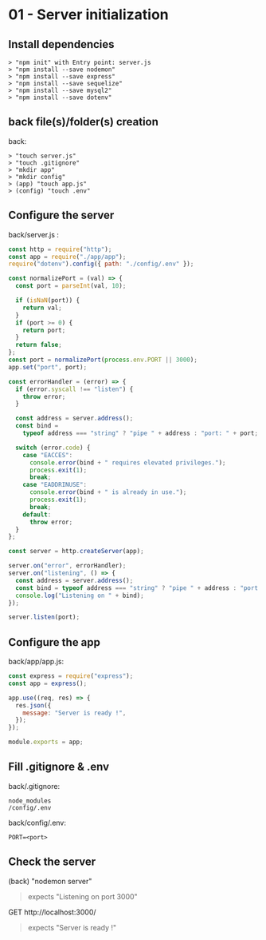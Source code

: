 # 01 - Server initialization

## Install dependencies

    > "npm init" with Entry point: server.js
    > "npm install --save nodemon"
    > "npm install --save express"
    > "npm install --save sequelize"
    > "npm install --save mysql2"
    > "npm install --save dotenv"

## back file(s)/folder(s) creation

back:

    > "touch server.js"
    > "touch .gitignore"
    > "mkdir app"
    > "mkdir config"
    > (app) "touch app.js"
    > (config) "touch .env"

## Configure the server

back/server.js :

```javascript
const http = require("http");
const app = require("./app/app");
require("dotenv").config({ path: "./config/.env" });

const normalizePort = (val) => {
  const port = parseInt(val, 10);

  if (isNaN(port)) {
    return val;
  }
  if (port >= 0) {
    return port;
  }
  return false;
};
const port = normalizePort(process.env.PORT || 3000);
app.set("port", port);

const errorHandler = (error) => {
  if (error.syscall !== "listen") {
    throw error;
  }

  const address = server.address();
  const bind =
    typeof address === "string" ? "pipe " + address : "port: " + port;

  switch (error.code) {
    case "EACCES":
      console.error(bind + " requires elevated privileges.");
      process.exit(1);
      break;
    case "EADDRINUSE":
      console.error(bind + " is already in use.");
      process.exit(1);
      break;
    default:
      throw error;
  }
};

const server = http.createServer(app);

server.on("error", errorHandler);
server.on("listening", () => {
  const address = server.address();
  const bind = typeof address === "string" ? "pipe " + address : "port " + port;
  console.log("Listening on " + bind);
});

server.listen(port);
```

## Configure the app

back/app/app.js:

```javascript
const express = require("express");
const app = express();

app.use((req, res) => {
  res.json({
    message: "Server is ready !",
  });
});

module.exports = app;
```

## Fill .gitignore & .env

back/.gitignore:

```
node_modules
/config/.env
```

back/config/.env:

```
PORT=<port>
```

## Check the server

(back) "nodemon server"

> expects "Listening on port 3000"

GET http://localhost:3000/

> expects "Server is ready !"
